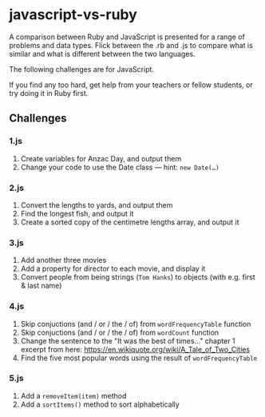 # javascript-vs-ruby

A comparison between Ruby and JavaScript is presented for a range of problems and data types. Flick between the .rb and .js to compare what is similar and what is different between the two languages.

The following challenges are for JavaScript.

If you find any too hard, get help from your teachers or fellow students, or try doing it in Ruby first.

## Challenges

### 1.js

1. Create variables for Anzac Day, and output them
2. Change your code to use the Date class — hint: `new Date(…)`

### 2.js

1. Convert the lengths to yards, and output them
2. Find the longest fish, and output it
3. Create a sorted copy of the centimetre lengths array, and output it

### 3.js

1. Add another three movies
2. Add a property for director to each movie, and display it
3. Convert people from being strings (`Tom Hanks`) to objects (with e.g. first & last name)

### 4.js

1. Skip conjuctions (and / or / the / of) from `wordFrequencyTable` function
2. Skip conjuctions (and / or / the / of) from `wordCount` function
3. Change the sentence to the "It was the best of times…" chapter 1 excerpt from here: https://en.wikiquote.org/wiki/A_Tale_of_Two_Cities
4. Find the five most popular words using the result of `wordFrequencyTable`

### 5.js

1. Add a `removeItem(item)` method
2. Add a `sortItems()` method to sort alphabetically
